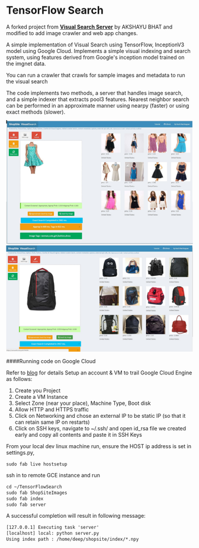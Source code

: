 TensorFlow Search
===============

A forked project from **[Visual Search Server](https://github.com/AKSHAYUBHAT/VisualSearchServer/)** by AKSHAYU BHAT and modified to add image crawler and web app changes. 

A simple implementation of Visual Search using TensorFlow, InceptionV3 model using Google Cloud. Implements a simple visual indexing and search system, using features derived from Google's inception model trained on the imgnet data. 

You can run a crawler that crawls for sample images and metadata to run the visual search

The code implements two methods, a server that handles image search, and a simple indexer that extracts pool3 features.
Nearest neighbor search can be performed in an approximate manner using nearpy (faster) or using exact methods (slower).
 
![UI Screenshot](appcode/static/alpha3.png "Alpha Screenshot Female Fashion")
![UI Screenshot](appcode/static/alpha4.png "Alpha Screenshot Bags")

####Running code on Google Cloud

Refer to [blog](https://avantlive.wordpress.com/2016/12/01/every-image-is-searchable-with-inception-a-crawler-in-google-cloud-for-0/) for details
Setup an account & VM to trail Google Cloud Engine as follows:


1. Create you Project
2. Create a VM Instance
3. Select Zone (near your place), Machine Type, Boot disk 
4. Allow HTTP and HTTPS traffic
5. Click on Networking and chose an external IP to be static IP (so that it can retain same IP on restarts)
6. Click on SSH keys, navigate to ~/.ssh/ and open id_rsa file we created early and copy all contents and paste it in SSH Keys

From your local dev linux machine run, ensure the HOST ip address is set in settings.py,
 ``` 
sudo fab live hostsetup 
```
ssh in to remote GCE instance and run

 ``` 
cd ~/TensorFlowSearch
sudo fab ShopSiteImages
sudo fab index 
sudo fab server 
```
 
A successful completion will result in following message:
 ``` 
[127.0.0.1] Executing task 'server'
[localhost] local: python server.py
Using index path : /home/deep/shopsite/index/*.npy
```
